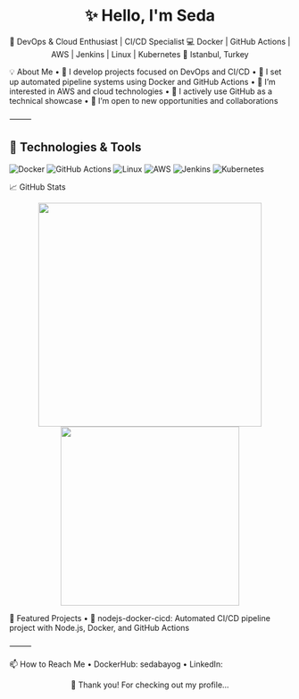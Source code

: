 <h1 align="center">✨ Hello, I'm Seda</h1>
<p align="center">
  🚀 DevOps & Cloud Enthusiast | CI/CD Specialist  
  💻 Docker | GitHub Actions | AWS | Jenkins | Linux | Kubernetes  
  📍 Istanbul, Turkey
</p>


💡 About Me
	•	🎯 I develop projects focused on DevOps and CI/CD
	•	🐳 I set up automated pipeline systems using Docker and GitHub Actions
	•	🧠 I’m interested in AWS and cloud technologies
	•	📌 I actively use GitHub as a technical showcase
	•	🌱 I’m open to new opportunities and collaborations

⸻


## 🔧 Technologies & Tools

![Docker](https://img.shields.io/badge/-Docker-2496ED?style=for-the-badge&logo=docker&logoColor=white)
![GitHub Actions](https://img.shields.io/badge/-GitHub%20Actions-2088FF?style=for-the-badge&logo=github-actions&logoColor=white)
![Linux](https://img.shields.io/badge/-Linux-FCC624?style=for-the-badge&logo=linux&logoColor=black)
![AWS](https://img.shields.io/badge/-AWS-FF9900?style=for-the-badge&logo=amazon-aws&logoColor=white)
![Jenkins](https://img.shields.io/badge/-Jenkins-D24939?style=for-the-badge&logo=jenkins&logoColor=white)
![Kubernetes](https://img.shields.io/badge/-Kubernetes-326CE5?style=for-the-badge&logo=kubernetes&logoColor=white)


📈 GitHub Stats
<p align="center">
  <img src="https://github-readme-stats.vercel.app/api?username=sedabayoglu&show_icons=true&theme=radical" width="400"/>
  <img src="https://github-readme-stats.vercel.app/api/top-langs/?username=sedabayoglu&layout=compact&theme=radical" width="320"/>
</p>
📌 Featured Projects
	•	🔁 nodejs-docker-cicd:
Automated CI/CD pipeline project with Node.js, Docker, and GitHub Actions

⸻

📫 How to Reach Me
	•	DockerHub: sedabayog
	•	LinkedIn: [
](https://www.linkedin.com/in/seda-bayoğlu-a0364a340/) 
</p>
<p align="center">
  💖 Thank you! For checking out my profile...
</p>
